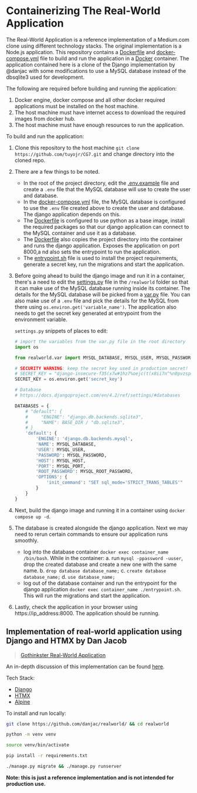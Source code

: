 # Containerizing The Real-World Application

The Real-World Application is a reference implementation of a Medium.com clone using different technology stacks. The original implementation is a Node.js application. This repository contains a [Dockerfile](Dockerfile) and [docker-compose.yml](docker-compose.yml) file to build and run the application in a [Docker](https://www.docker.com/) container. The application contained here is a clone of the Django implementation by @danjac with some modifications to use a MySQL database instead of the dbsqlite3 used for development.

The following are required before building and running the application:

1. Docker engine, docker compose and all other docker required applications must be installed on the host machine.
2. The host machine must have internet access to download the required images from docker hub.
3. The host machine must have enough resources to run the application.

To build and run the application:

1. Clone this repository to the host machine `git clone https://github.com/tuyojr/CG7.git` and change directory into the cloned repo.
2. There are a few things to be noted.
    - In the root of the project directory, edit the [.env.example](.env.example) file and create a `.env` file that the MySQL database will use to create the user and database.
    - In the [docker-compose.yml](docker-compose.yml) file, the MySQL database is configured to use the `.env` file created above to create the user and database. The django application depends on this.
    - The [Dockerfile](Dockerfile) is configured to use python as a base image, install the required packages so that our django application can connect to the MySQL container and use it as a database.
    - The [Dockerfile](Dockerfile) also copies the project directory into the container and runs the django application. Exposes the application on port 8000,a nd also sets the entrypoint to run the application.
    - The [entrypoint.sh](entrypoint.sh) file is used to install the project requirements, generate a secret key, run the migrations and start the application.
3. Before going ahead to build the django image and run it in a container, there's a need to edit the [settings.py](settings.py) file in the `/realworld` folder so that it can make use of the MySQL database running inside its container. The details for the MySQL database will be picked from a [var.py](var.py) file. You can also make use of a `.env` file and pick the details for the MySQL from there using `os.environ.get('variable_name')`. The application also needs to get the secret key generated at entrypoint from the environment variable.

    `settings.py` snippets of places to edit:

    ```PYTHON
    # import the variables from the var.py file in the root directory
    import os

    from realworld.var import MYSQL_DATABASE, MYSQL_USER, MYSQL_PASSWORD, MYSQL_PORT, MYSQL_HOST, MYSQL_ROOT_PASSWORD

    # SECURITY WARNING: keep the secret key used in production secret!
    # SECRET_KEY = "django-insecure-f35(x7w#1hz7%oejc(t(x8ii7n^%n0pvzsp@x*qtfh8^$3^3j+"
    SECRET_KEY = os.environ.get('secret_key')

    # Database
    # https://docs.djangoproject.com/en/4.2/ref/settings/#databases

    DATABASES = {
        # "default": {
        #     "ENGINE": "django.db.backends.sqlite3",
        #     "NAME": BASE_DIR / "db.sqlite3",
        # }
        'default': {
            'ENGINE': 'django.db.backends.mysql',
            'NAME': MYSQL_DATABASE,
            'USER': MYSQL_USER,
            'PASSWORD': MYSQL_PASSWORD,
            'HOST': MYSQL_HOST,
            'PORT': MYSQL_PORT,
            'ROOT_PASSWORD': MYSQL_ROOT_PASSWORD,
            'OPTIONS': {
                'init_command': "SET sql_mode='STRICT_TRANS_TABLES'"
            }
        }
    }
    ```

4. Next, build the django image and running it in a container using `docker compose up -d`.

5. The database is created alongside the django application. Next we may need to rerun certain commands to ensure our application runs smoothly.
    - log into the database container `docker exec container_name /bin/bash`. While in the container:
        a. run `mysql -ppassword -uuser`, drop the created database and create a new one with the same name.
        b. `drop database database_name;`
        c. `create database database_name;`
        d. `use database_name;`
    - log out of the database container and run the entrypoint for the django application `docker exec container_name ./entrypoint.sh`. This will run the migrations and start the application.

6. Lastly, check the application in your browser using https://ip_address:8000. The application should be running.

## Implementation of real-world application using Django and HTMX by Dan Jacob

>[Gothinkster Real-World Application](https://github.com/gothinkster/realworld/)

An in-depth discussion of this implementation can be found [here](https://danjacob.net/posts/anatomyofdjangohtmxproject/).

Tech Stack:

- [Django](https://djangoproject.com)
- [HTMX](https://htmx.org)
- [Alpine](https://alpinejs.dev)

To install and run locally:

```bash
git clone https://github.com/danjac/realworld/ && cd realworld

python -m venv venv

source venv/bin/activate

pip install -r requirements.txt

./manage.py migrate && ./manage.py runserver
```

**Note: this is just a reference implementation and is not intended for production use.**
